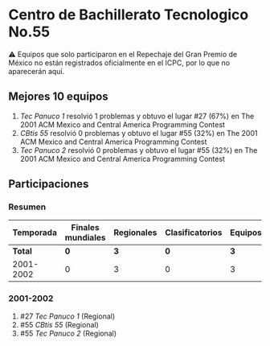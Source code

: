 ---
---

# Centro de Bachillerato Tecnologico No.55

:warning: Equipos que solo participaron en el Repechaje del Gran Premio de México no están registrados oficialmente en el ICPC, por lo que no aparecerán aquí.

## Mejores 10 equipos

1. _Tec Panuco 1_ resolvió 1 problemas y obtuvo el lugar #27 (67%) en The 2001 ACM Mexico and Central America Programming Contest
1. _CBtis 55_ resolvió 0 problemas y obtuvo el lugar #55 (32%) en The 2001 ACM Mexico and Central America Programming Contest
1. _Tec Panuco 2_ resolvió 0 problemas y obtuvo el lugar #55 (32%) en The 2001 ACM Mexico and Central America Programming Contest

## Participaciones

### Resumen

| Temporada | Finales mundiales | Regionales | Clasificatorios | Equipos |
| --- | --- | --- | --- | --- |
| **Total** | **0** | **3** | **0** | **3** |
| 2001-2002 | 0 | 3 | 0 | 3 |

### 2001-2002

1. #27 _Tec Panuco 1_ (Regional)
1. #55 _CBtis 55_ (Regional)
1. #55 _Tec Panuco 2_ (Regional)



